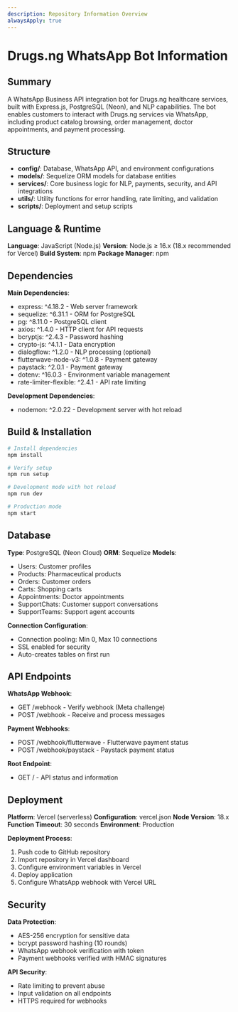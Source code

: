 ```yaml
---
description: Repository Information Overview
alwaysApply: true
---
```


# Drugs.ng WhatsApp Bot Information

## Summary

A WhatsApp Business API integration bot for Drugs.ng healthcare services, built with Express.js, PostgreSQL (Neon), and NLP capabilities. The bot enables customers to interact with Drugs.ng services via WhatsApp, including product catalog browsing, order management, doctor appointments, and payment processing.

## Structure

- **config/**: Database, WhatsApp API, and environment configurations
- **models/**: Sequelize ORM models for database entities
- **services/**: Core business logic for NLP, payments, security, and API integrations
- **utils/**: Utility functions for error handling, rate limiting, and validation
- **scripts/**: Deployment and setup scripts

## Language & Runtime

**Language**: JavaScript (Node.js)
**Version**: Node.js ≥ 16.x (18.x recommended for Vercel)
**Build System**: npm
**Package Manager**: npm

## Dependencies

**Main Dependencies**:

- express: ^4.18.2 - Web server framework
- sequelize: ^6.31.1 - ORM for PostgreSQL
- pg: ^8.11.0 - PostgreSQL client
- axios: ^1.4.0 - HTTP client for API requests
- bcryptjs: ^2.4.3 - Password hashing
- crypto-js: ^4.1.1 - Data encryption
- dialogflow: ^1.2.0 - NLP processing (optional)
- flutterwave-node-v3: ^1.0.8 - Payment gateway
- paystack: ^2.0.1 - Payment gateway
- dotenv: ^16.0.3 - Environment variable management
- rate-limiter-flexible: ^2.4.1 - API rate limiting

**Development Dependencies**:

- nodemon: ^2.0.22 - Development server with hot reload

## Build & Installation

```bash
# Install dependencies
npm install

# Verify setup
npm run setup

# Development mode with hot reload
npm run dev

# Production mode
npm start
```

## Database

**Type**: PostgreSQL (Neon Cloud)
**ORM**: Sequelize
**Models**:

- Users: Customer profiles
- Products: Pharmaceutical products
- Orders: Customer orders
- Carts: Shopping carts
- Appointments: Doctor appointments
- SupportChats: Customer support conversations
- SupportTeams: Support agent accounts

**Connection Configuration**:

- Connection pooling: Min 0, Max 10 connections
- SSL enabled for security
- Auto-creates tables on first run

## API Endpoints

**WhatsApp Webhook**:

- GET /webhook - Verify webhook (Meta challenge)
- POST /webhook - Receive and process messages

**Payment Webhooks**:

- POST /webhook/flutterwave - Flutterwave payment status
- POST /webhook/paystack - Paystack payment status

**Root Endpoint**:

- GET / - API status and information

## Deployment

**Platform**: Vercel (serverless)
**Configuration**: vercel.json
**Node Version**: 18.x
**Function Timeout**: 30 seconds
**Environment**: Production

**Deployment Process**:

1. Push code to GitHub repository
2. Import repository in Vercel dashboard
3. Configure environment variables in Vercel
4. Deploy application
5. Configure WhatsApp webhook with Vercel URL

## Security

**Data Protection**:

- AES-256 encryption for sensitive data
- bcrypt password hashing (10 rounds)
- WhatsApp webhook verification with token
- Payment webhooks verified with HMAC signatures

**API Security**:

- Rate limiting to prevent abuse
- Input validation on all endpoints
- HTTPS required for webhooks
